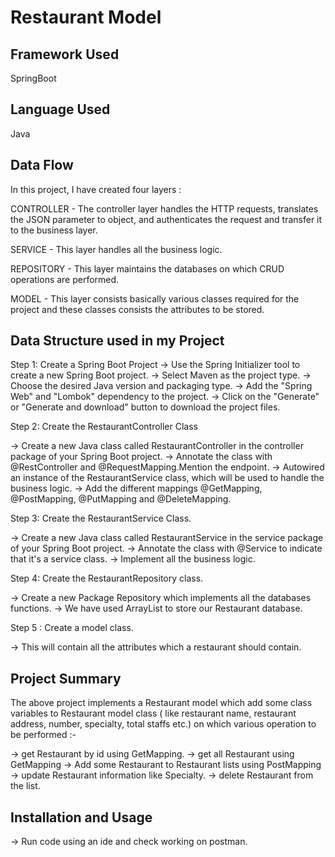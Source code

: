 #    Restaurant Model

## Framework Used
SpringBoot

## Language Used
Java

## Data Flow
In this project, I have created four layers : 

CONTROLLER - The controller layer handles the HTTP requests, translates the JSON parameter to object, and authenticates the request and transfer it to the business layer.

SERVICE - This layer handles all the business logic.

REPOSITORY - This layer maintains the databases on which CRUD operations are performed.

MODEL - This layer consists basically various classes required for the project and these classes consists the attributes to be stored.


## Data Structure used in my Project
Step 1: Create a Spring Boot Project
-> Use the Spring Initializer tool to create a new Spring Boot project.
-> Select Maven as the project type.
-> Choose the desired Java version and packaging type.
-> Add the "Spring Web" and "Lombok" dependency to the project.
-> Click on the "Generate" or "Generate and download" button to download the project files.

Step 2: Create the RestaurantController Class

-> Create a new Java class called RestaurantController in the controller package of your Spring Boot project.
-> Annotate the class with @RestController and @RequestMapping.Mention the endpoint.
-> Autowired an instance of the RestaurantService class, which will be used to handle the business logic.
-> Add the different mappings @GetMapping, @PostMapping, @PutMapping and @DeleteMapping.

Step 3: Create the RestaurantService Class.

-> Create a new Java class called RestaurantService in the service package of your Spring Boot project.
-> Annotate the class with @Service to indicate that it's a service class.
-> Implement all the business logic.

Step 4: Create the RestaurantRepository class.

-> Create a new Package Repository which implements all the databases functions.
-> We have used ArrayList to store our Restaurant database.

Step 5 : Create a model class.

-> This will contain all the attributes which a restaurant should contain.


## Project Summary
The above project implements a Restaurant model which add some class variables to Restaurant model class ( like restaurant name, restaurant address, number, specialty, total staffs etc.) on which various operation to be performed :-

-> get Restaurant by id using GetMapping.
-> get all Restaurant using GetMapping
-> Add some Restaurant to Restaurant lists using PostMapping
-> update Restaurant information like Specialty.
-> delete Restaurant from the list.


## Installation and Usage
-> Run code using an ide and check working on postman.
